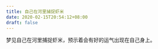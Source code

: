 ```yaml
---
title: 自己在河里捕捉虾米
date: 2020-02-15T20:54:12+08:00
draft: false
---
```


梦见自己在河里捕捉虾米，预示着会有好的运气出现在自己身上。<br>
